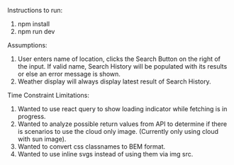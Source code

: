 Instructions to run:
1. npm install
2. npm run dev

Assumptions:
1. User enters name of location, clicks the Search Button on the right of the input. If valid name, Search History will be populated with its results or else an error message is shown.
2. Weather display will always display latest result of Search History.

Time Constraint Limitations:
1. Wanted to use react query to show loading indicator while fetching is in progress.
2. Wanted to analyze possible return values from API to determine if there is scenarios to use the cloud only image. (Currently only using cloud with sun image).
3. Wanted to convert css classnames to BEM format.
4. Wanted to use inline svgs instead of using them via img src.
